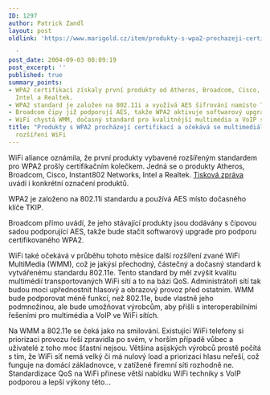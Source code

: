 ```yaml
---
ID: 1297
author: Patrick Zandl
layout: post
oldlink: 'https://www.marigold.cz/item/produkty-s-wpa2-prochazeji-certifikaci-a-ocekava-se-multimedialni-rozsireni-wifi

  '
post_date: 2004-09-03 08:09:19
post_excerpt: ''
published: true
summary_points:
- WPA2 certifikaci získaly první produkty od Atheros, Broadcom, Cisco, Instant802,
  Intel a Realtek.
- WPA2 standard je založen na 802.11i a využívá AES šifrování namísto TKIP.
- Broadcom čipy již podporují AES, takže WPA2 aktivuje softwarový upgrade.
- WiFi chystá WMM, dočasný standard pro kvalitnější multimédia a VoIP skrze QoS.
title: "Produkty s WPA2 procházejí certifikací a očekává se multimediální"
  rozšíření WiFi
---
```


<p>
WiFi aliance oznámila, že první produkty vybavené rozšířeným standardem pro WPA2 prošly certifikačním kolečkem. Jedná se o produkty Atheros, Broadcom, Cisco, Instant802 Networks, Intel a Realtek. <a href="http://www.wi-fi.org/OpenSection/ReleaseDisplay.asp?TID=4&amp;ItemID=181&amp;StrYear=2004&amp;strmonth=9">Tisková zpráva</a> uvádí i konkrétní označení produktů.</p>

<p>
WPA2 je založeno na 802.11i standardu a používá AES místo dočasného klíče TKIP. </p>

<p>
Broadcom přímo uvádí, že jeho stávající produkty jsou dodávány s čipovou sadou podporující AES, takže bude stačit softwarový upgrade pro podporu certifikovaného WPA2. </p>

<p>
WiFi také očekává v průběhu tohoto měsíce další rozšíření zvané WiFi MultiMedia (WMM), což je jakýsi přechodný, částečný a dočasný standard k vytvářenému standardu 802.11e. Tento standard by měl zvýšit kvalitu multimédií transportovaných WiFi sítí a to na bázi QoS. Administrátoři sítí tak budou moci upřednostnit hlasový a obrazový provoz před ostatním. WMM bude podporovat méně funkcí, než 802.11e, bude vlastně jeho podmnožinou, ale bude umožňovat výrobcům, aby přišli s interoperabilními řešeními pro multimédia a VoIP ve WiFi sítích. </p>

<p>
Na WMM a 802.11e se čeká jako na smilování. Existující WiFi telefony si priorizaci provozu řeší zpravidla po svém, v horším případě vůbec a uživatelé z toho moc šťastní nejsou. Většina asijských výrobců prostě počítá s tím, že WiFi síť nemá velký či má nulový load a priorizaci hlasu neřeší, což funguje na domácí základnovce, v zatížené firemní síti rozhodně ne. Standardizace QoS na WiFi přinese větší nabídku WiFi techniky s VoIP podporou a lepší výkony této&#8230;
</p>